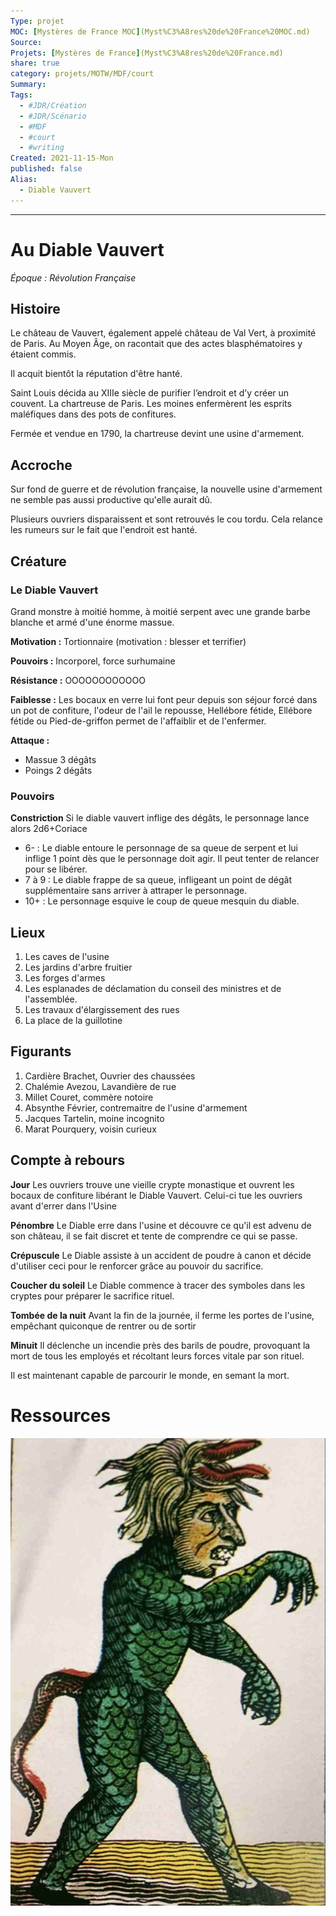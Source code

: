 ```yaml
---
Type: projet
MOC: [Mystères de France MOC](Myst%C3%A8res%20de%20France%20MOC.md)
Source:
Projets: [Mystères de France](Myst%C3%A8res%20de%20France.md)
share: true
category: projets/MOTW/MDF/court
Summary:
Tags:
  - #JDR/Création
  - #JDR/Scénario
  - #MDF
  - #court
  - #writing
Created: 2021-11-15-Mon
published: false
Alias:
  - Diable Vauvert
---
```




***  

# Au Diable Vauvert

_Époque : Révolution Française_

## Histoire

Le château de Vauvert, également appelé château de Val Vert, à proximité de Paris. Au Moyen Âge, on racontait que des actes blasphématoires y étaient commis. 

Il acquit bientôt la réputation d'être hanté.

Saint Louis décida au XIIIe siècle de purifier l’endroit et d’y créer un couvent. La chartreuse de Paris. Les moines enfermèrent les esprits maléfiques dans des pots de confitures.

Fermée et vendue en 1790, la chartreuse devint une usine d'armement.

## Accroche
Sur fond de guerre et de révolution française, la nouvelle usine d'armement ne semble pas aussi productive qu'elle aurait dû. 

Plusieurs ouvriers disparaissent et sont retrouvés le cou tordu. Cela relance les rumeurs sur le fait que l'endroit est hanté.

## Créature

### Le Diable Vauvert
Grand monstre à moitié homme, à moitié serpent avec une grande barbe blanche et armé d'une énorme massue.

**Motivation :** Tortionnaire (motivation : blesser et terrifier)

**Pouvoirs :** Incorporel, force surhumaine

**Résistance :** OOOOOOOOOOOO

**Faiblesse :** Les bocaux en verre lui font peur depuis son séjour forcé dans un pot de confiture, l'odeur de l'ail le repousse, Hellébore fétide, Ellébore fétide ou Pied-de-griffon permet de l'affaiblir et de l'enfermer.

**Attaque :** 
- Massue 3 dégâts
- Poings 2 dégâts

### Pouvoirs

**Constriction**
Si le diable vauvert inflige des dégâts, le personnage lance alors 2d6+Coriace
- 6- : Le diable entoure le personnage de sa queue de serpent et lui inflige 1 point dès que le personnage doit agir. Il peut tenter de relancer pour se libérer.
- 7 à 9 : Le diable frappe de sa queue, infligeant un point de dégât supplémentaire sans arriver à attraper le personnage.
- 10+ : Le personnage esquive le coup de queue mesquin du diable.


## Lieux
1. Les caves de l'usine
2. Les jardins d'arbre fruitier
3. Les forges d'armes
4. Les esplanades de déclamation du conseil des ministres et de l'assemblée.
5. Les travaux d'élargissement des rues
6. La place de la guillotine

## Figurants
1. Cardière Brachet, Ouvrier des chaussées
2. Chalémie Avezou, Lavandière de rue
3. Millet Couret, commère notoire
4. Absynthe Février, contremaitre de l'usine d'armement
5. Jacques Tartelin, moine incognito
6. Marat Pourquery, voisin curieux

## Compte à rebours

**Jour**
Les ouvriers trouve une vieille crypte monastique et ouvrent les bocaux de confiture libérant le Diable Vauvert. Celui-ci tue les ouvriers avant d'errer dans l'Usine

**Pénombre**
Le Diable erre dans l'usine et découvre ce qu'il est advenu de son château, il se fait discret et tente de comprendre ce qui se passe. 

**Crépuscule**
Le Diable assiste à un accident de poudre à canon et décide d'utiliser ceci pour le renforcer grâce au pouvoir du sacrifice.

**Coucher du soleil**
Le Diable commence à tracer des symboles dans les cryptes pour préparer le sacrifice rituel.

**Tombée de la nuit**
Avant la fin de la journée, il ferme les portes de l'usine, empêchant quiconque de rentrer ou de sortir

**Minuit**
Il déclenche un incendie près des barils de poudre, provoquant la mort de tous les employés et récoltant leurs forces vitale par son rituel.

Il est maintenant capable de parcourir le monde, en semant la mort.

# Ressources
![diable-vauvert.jpg](../../../../notes/diable-vauvert.jpg)